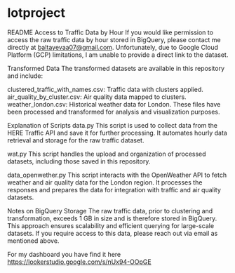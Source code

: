 # Iotproject

README
Access to Traffic Data by Hour
If you would like permission to access the raw traffic data by hour stored in BigQuery, please contact me directly at baltayevaa07@gmail.com. Unfortunately, due to Google Cloud Platform (GCP) limitations, I am unable to provide a direct link to the dataset.

Transformed Data
The transformed datasets are available in this repository and include:

clustered_traffic_with_names.csv: Traffic data with clusters applied.
air_quality_by_cluster.csv: Air quality data mapped to clusters.
weather_london.csv: Historical weather data for London.
These files have been processed and transformed for analysis and visualization purposes.

Explanation of Scripts
data.py
This script is used to collect data from the HERE Traffic API and save it for further processing. It automates hourly data retrieval and storage for the raw traffic dataset.

wat.py
This script handles the upload and organization of processed datasets, including those saved in this repository.

data_openwether.py
This script interacts with the OpenWeather API to fetch weather and air quality data for the London region. It processes the responses and prepares the data for integration with traffic and air quality datasets.

Notes on BigQuery Storage
The raw traffic data, prior to clustering and transformation, exceeds 1 GB in size and is therefore stored in BigQuery. This approach ensures scalability and efficient querying for large-scale datasets. If you require access to this data, please reach out via email as mentioned above.

For my dashboard you have find it here https://lookerstudio.google.com/s/nUx94-OOpGE
